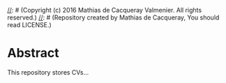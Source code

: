 [//]: # (readme.md)
[//]: # (README)

[//]: # (Created by Mathias de Cacqueray Valmenier on 14/03/2016.)
[//]: # (Copyright (c) 2016 Mathias de Cacqueray Valmenier. All rights reserved.)
[//]: # (Repository created by Mathias de Cacqueray, You should read LICENSE.)

# Abstract
This repository stores CVs...